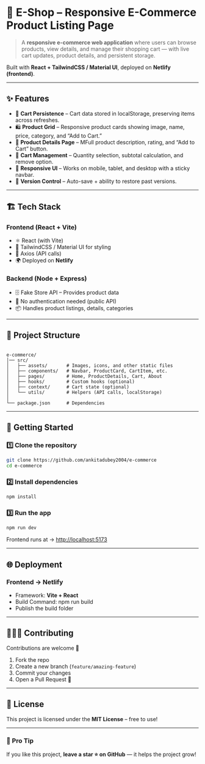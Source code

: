 
# 🛒 E-Shop – Responsive E-Commerce Product Listing Page

> A **responsive e-commerce web application** where users can browse products, view details, and manage their shopping cart — with live cart updates, product details, and persistent storage.

Built with **React + TailwindCSS / Material UI**, deployed on **Netlify (frontend)**.  

---

## ✨ Features  

- 🔐 **Cart Persistence** – Cart data stored in localStorage, preserving items across refreshes.
- 🛍 **Product Grid** – Responsive product cards showing image, name, price, category, and “Add to Cart.”  
- 📄 **Product Details Page** – MFull product description, rating, and “Add to Cart” button.  
- 🛒 **Cart Management** – Quantity selection, subtotal calculation, and remove option.  
- 📱 **Responsive UI** – Works on mobile, tablet, and desktop with a sticky navbar.  
- 📜 **Version Control** – Auto-save + ability to restore past versions.  

---

## 🏗️ Tech Stack  

### **Frontend (React + Vite)**  
- ⚛️ React (with Vite)  
- 🎨 TailwindCSS / Material UI for styling
- 🔗 Axios (API calls)  
- 🌍 Deployed on **Netlify**  

### **Backend (Node + Express)**  
- 🗄️ Fake Store API – Provides product data 
- 🔐 No authentication needed (public API) 
- 📦 Handles product listings, details, categories 

---

## 📂 Project Structure  

```

e-commerce/
│── src/
│   ├── assets/       # Images, icons, and other static files
│   ├── components/   # Navbar, ProductCard, CartItem, etc.
│   ├── pages/        # Home, ProductDetails, Cart, About
│   ├── hooks/        # Custom hooks (optional)
│   ├── context/      # Cart state (optional)
│   └── utils/        # Helpers (API calls, localStorage)
│
└── package.json      # Dependencies

````

---

## 🚀 Getting Started  

### 1️⃣ Clone the repository  
```bash
git clone https://github.com/ankitadubey2004/e-commerce
cd e-commerce
````

### 2️⃣ Install dependencies

```bash
npm install
```

### 3️⃣ Run the app

```bash
npm run dev
```

Frontend runs at → [http://localhost:5173](http://localhost:5173)

---

## 🌐 Deployment

### Frontend → Netlify

* Framework: **Vite + React**
* Build Command: npm run build
* Publish the build folder

---

## 🧑‍🤝‍🧑 Contributing

Contributions are welcome 🎉

1. Fork the repo
2. Create a new branch (`feature/amazing-feature`)
3. Commit your changes
4. Open a Pull Request 🚀

---

## 📜 License

This project is licensed under the **MIT License** – free to use!

---

### 🎉 Pro Tip

If you like this project, **leave a star ⭐ on GitHub** — it helps the project grow!

